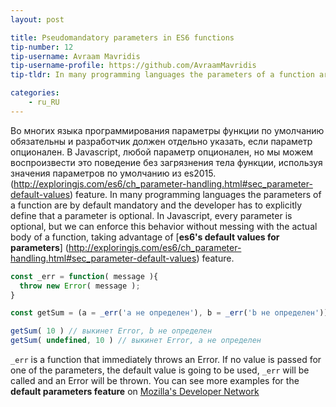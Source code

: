 ```yaml
---
layout: post

title: Pseudomandatory parameters in ES6 functions
tip-number: 12
tip-username: Avraam Mavridis
tip-username-profile: https://github.com/AvraamMavridis
tip-tldr: In many programming languages the parameters of a function are by default mandatory and the developer has to explicitly define that a parameter is optional.

categories:
    - ru_RU
---
```


Во многих языка программирования параметры функции по умолчанию обязательны и разработчик должен отдельно указать, если параметр опционален. В Javascript, любой параметр опционален, но мы можем воспроизвести это поведение без загрязнения тела функции, используя значения параметров по умолчанию из es2015.
(http://exploringjs.com/es6/ch_parameter-handling.html#sec_parameter-default-values) feature.
In many programming languages the parameters of a function are by default mandatory and the developer has to explicitly define that a parameter is optional. In Javascript, every parameter is optional, but we can enforce this behavior without messing with the actual body of a function, taking advantage of [**es6's default values for parameters**] (http://exploringjs.com/es6/ch_parameter-handling.html#sec_parameter-default-values) feature.

```javascript
const _err = function( message ){
  throw new Error( message );
}

const getSum = (a = _err('a не определен'), b = _err('b не определен')) => a + b

getSum( 10 ) // выкинет Error, b не определен
getSum( undefined, 10 ) // выкинет Error, a не определен
```

 `_err` is a function that immediately throws an Error. If no value is passed for one of the parameters, the default value is going to be used, `_err` will be called and an Error will be thrown. You can see more examples for the **default parameters feature** on [Mozilla's Developer Network ](https://developer.mozilla.org/en/docs/Web/JavaScript/Reference/Functions/default_parameters)
